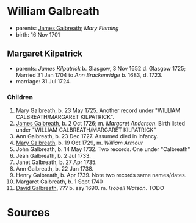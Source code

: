 # William Galbreath

- parents: [James Galbreath](galbreath-james-1672.adoc); *Mary Fleming*
- birth: 16 Nov 1701

## Margaret Kilpatrick

- parents: *James Kilpatrick* b.  Glasgow, 3 Nov 1652 d. Glasgow 1725;   Married 31 Jan 1704 to *Ann Brackenridge* b. 1683, d. 1723.
- marriage: 31 Jul 1724.

### Children

1. Mary Galbreath, b. 23 May 1725. Another record under "WILLIAM CALBREATH/MARGARET KILPATRICK".
2. [James Galbreath](galbreath-james-1726.adoc), b. 2 Oct 1726; m. *Margaret Anderson*.  Birth listed under "WILLIAM CALBREATH/MARGARET KILPATRICK"
3. Ann Galbreath, b. 23 Dec 1727. Assumed died in infancy.
4. [Mary Galbreath](galbreath-mary-1729.adoc), b. 19 Oct 1729, m. *William Armour*
5. John Galbreath, b. 14 May 1732. Two records. One under "Calbreath"
6. Jean Galbreath, b. 2 Jul 1733.
7. Janet Galbreath, b. 27 Apr 1735.
8. Ann Galbreath, b. 22 Jan 1738.
9. Henry Galbreath, b. Apr 1739. Note two records same names/dates.
10. Margaret Galbreath, b. 1 Sept 1740
11. [David Galbreath](david-galbreath-isobell-watson.adoc), ??? b. say 1690. m. *Isobell Watson*. TODO

# Sources

